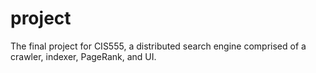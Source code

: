 # project
The final project for CIS555, a distributed search engine comprised of a crawler, indexer, PageRank, and UI.
